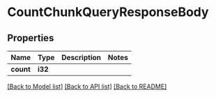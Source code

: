# CountChunkQueryResponseBody

## Properties

Name | Type | Description | Notes
------------ | ------------- | ------------- | -------------
**count** | **i32** |  | 

[[Back to Model list]](../README.md#documentation-for-models) [[Back to API list]](../README.md#documentation-for-api-endpoints) [[Back to README]](../README.md)


